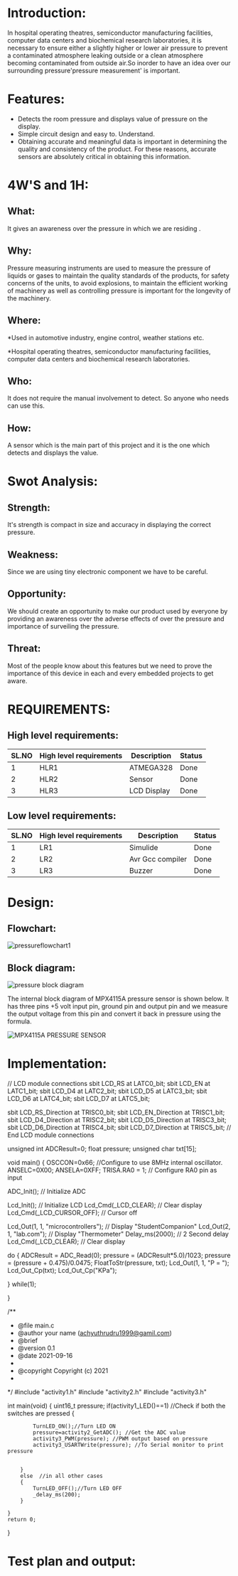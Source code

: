 # Introduction:

In hospital operating theatres, semiconductor manufacturing facilities, computer data centers and biochemical research laboratories, it is necessary to ensure either a slightly higher or lower air pressure to prevent a contaminated atmosphere leaking outside or a clean atmosphere becoming contaminated from outside air.So inorder to have an idea over our surrounding pressure'pressure measurement' is important.

# Features:

* Detects the room pressure and displays value of pressure on the display.
* Simple circuit design and easy to. Understand.
* Obtaining accurate and meaningful data is important in determining the quality and consistency of the product. For these reasons, accurate sensors are absolutely critical in obtaining this information.

# 4W'S and 1H:

## What:

It gives an awareness over the pressure in which we are residing .

## Why:

 Pressure measuring instruments are used to measure the pressure of liquids or gases to maintain the quality standards of the products, for safety concerns of the units, to avoid explosions, to maintain the efficient working of machinery as well as controlling pressure is important for the longevity of the machinery.
 
 ## Where:
 
 *Used in automotive industry, engine control, weather stations etc.
 
 *Hospital operating theatres, semiconductor manufacturing facilities, computer data centers and biochemical research laboratories. 
 
 ## Who:
 
It does not require the manual involvement to detect. So anyone who needs can use this.
 
 ## How:
 
  A sensor which is the main part of this project and it is the one which detects and displays the value.
  
 # Swot Analysis:

 ## Strength: 
 
 It's strength is compact in size and accuracy in displaying the correct pressure.

## Weakness:

Since we are using tiny electronic component we have to be careful.

## Opportunity:

We should create an opportunity to make our product used by everyone by providing an awareness over the adverse effects of over the pressure and importance of surveiling the pressure.

## Threat:

Most of the people know about this features but we need to prove the importance of this device in each and every embedded projects to get aware.

# REQUIREMENTS:

## High level requirements:

SL.NO    | High level requirements | Description | Status 
---------|-------------------------|-------------|-------
1|HLR1|ATMEGA328|Done
2|HLR2|Sensor|Done
3|HLR3|LCD Display|Done

## Low level requirements:

SL.NO    | High level requirements | Description | Status 
---------|-------------------------|-------------|-------
1|LR1|Simulide|Done
2|LR2|Avr Gcc compiler	|Done
3|LR3|Buzzer|Done


# Design:

## Flowchart:

![pressureflowchart1](https://user-images.githubusercontent.com/94303567/144361198-b1947fb5-e149-4285-a5c2-3732ebb26735.jpg)

## Block diagram:

![pressure block diagram](https://user-images.githubusercontent.com/94303567/144361362-ff3585c7-f65f-41c9-a63d-98f9c762ff43.jpg)

The internal block diagram of MPX4115A pressure sensor is shown below. It has three pins +5 volt input pin, ground pin and output pin and we measure the output voltage from this pin and convert it back in pressure using the formula.

![MPX4115A PRESSURE SENSOR](https://user-images.githubusercontent.com/94303567/144296632-8e76413f-7139-4d1f-9c48-6f4ec30a43f3.jpg)

# Implementation:

// LCD module connections
sbit LCD_RS at LATC0_bit;
sbit LCD_EN at LATC1_bit;
sbit LCD_D4 at LATC2_bit;
sbit LCD_D5 at LATC3_bit;
sbit LCD_D6 at LATC4_bit;
sbit LCD_D7 at LATC5_bit;

sbit LCD_RS_Direction at TRISC0_bit;
sbit LCD_EN_Direction at TRISC1_bit;
sbit LCD_D4_Direction at TRISC2_bit;
sbit LCD_D5_Direction at TRISC3_bit;
sbit LCD_D6_Direction at TRISC4_bit;
sbit LCD_D7_Direction at TRISC5_bit;
// End LCD module connections

unsigned int ADCResult=0;
float pressure;
unsigned char txt[15];

void main() {
 OSCCON=0x66; //Configure to use 8MHz internal oscillator.
 ANSELC=0X00;
 ANSELA=0XFF;
 TRISA.RA0 = 1; // Configure RA0 pin as input

ADC_Init(); // Initialize ADC

Lcd_Init(); // Initialize LCD
 Lcd_Cmd(_LCD_CLEAR); // Clear display
 Lcd_Cmd(_LCD_CURSOR_OFF); // Cursor off

Lcd_Out(1, 1, "microcontrollers"); // Display "StudentCompanion"
 Lcd_Out(2, 1, "lab.com"); // Display "Thermometer"
 Delay_ms(2000); // 2 Second delay
 Lcd_Cmd(_LCD_CLEAR); // Clear display

do {
 ADCResult = ADC_Read(0);
 pressure = (ADCResult*5.0)/1023;
 pressure = (pressure + 0.475)/0.0475;
 FloatToStr(pressure, txt);
 Lcd_Out(1, 1, "P = ");
 Lcd_Out_Cp(txt);
 Lcd_Out_Cp("KPa");

} while(1);

}

/**
 * @file main.c
 * @author your name (achyuthrudru1999@gamil.com)
 * @brief 
 * @version 0.1
 * @date 2021-09-16
 * 
 * @copyright Copyright (c) 2021
 * 
 */
#include "activity1.h"
#include "activity2.h"
#include "activity3.h"

int main(void)
{
    uint16_t pressure;
        if(activity1_LED()==1) //Check if both the switches are pressed
        {
           
            TurnLED_ON();//Turn LED ON
            pressure=activity2_GetADC(); //Get the ADC value
            activity3_PWM(pressure); //PWM output based on pressure
		    activity3_USARTWrite(pressure); //To Serial monitor to print pressure
            

        }
        else  //in all other cases
        {
            TurnLED_OFF();//Turn LED OFF
		    _delay_ms(200);
        }

    }
    return 0;
}

# Test plan and output:






